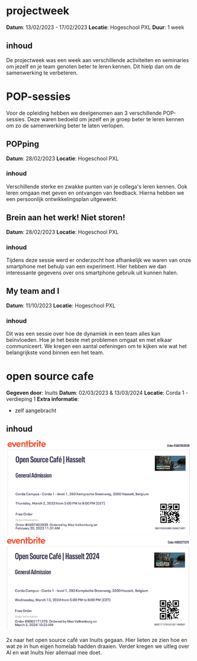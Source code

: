 # projectweek
**Datum**: 13/02/2023 - 17/02/2023
**Locatie**: Hogeschool PXL
**Duur**: 1 week

## inhoud
De projectweek was een week aan verschillende activiteiten en seminaries om jezelf en je team genoten  beter te leren kennen. Dit hielp dan om de samenwerking te verbeteren.

# POP-sessies
Voor de opleiding hebben we deelgenomen aan 3 verschillende POP-sessies. Deze waren bedoeld om jezelf en je groep beter te leren kennen om zo de samenwerking beter te laten verlopen.

## POPping
**Datum**: 28/02/2023
**Locatie**: Hogeschool PXL

### inhoud
Verschillende sterke en zwakke punten van je collega's leren kennen. Ook leren omgaan met geven en ontvangen van feedback. Hierna hebben we een persoonlijk ontwikkelingsplan uitgewerkt.

## Brein aan het werk! Niet storen!
**Datum**: 28/02/2023
**Locatie**: Hogeschool PXL

### inhoud
Tijdens deze sessie werd er onderzocht hoe afhankelijk we waren van onze smartphone met behulp van een experiment. Hier hebben we dan interessante gegevens over ons smartphone gebruik uit kunnen halen.

## My team and I
**Datum**: 11/10/2023
**Locatie**: Hogeschool PXL

### inhoud
Dit was een sessie over hoe de dynamiek in een team alles kan beïnvloeden. Hoe je het beste met problemen omgaat en met elkaar communiceert. We kregen een aantal oefeningen om te kijken wie wat het belangrijkste vond binnen een het team.

# open source cafe
**Gegeven door**: Inuits
**Datum**: 02/03/2023 & 13/03/2024
**Locatie**: Corda 1 - verdieping 1
**Extra informatie**:
- zelf aangebracht

## inhoud
<img src="./src/open_source_cafe_1.png" alt="foto inschrijving open source cafe" width="500"/><br>
<img src="./src/open_source_cafe_2.png" alt="foto inschrijving open source cafe" width="500"/>

2x naar het open source café van Inuits gegaan. Hier lieten ze zien hoe en wat ze in hun eigen homelab hadden draaien. Verder kregen we uitleg over AI en wat Inuits hier allemaal mee doet.

